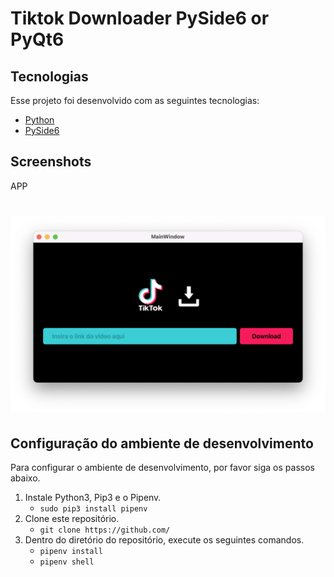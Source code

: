 # Tiktok Downloader PySide6 or PyQt6

<h4 align="center">
  
</h4>

## Tecnologias

Esse projeto foi desenvolvido com as seguintes tecnologias:

- [Python](https://python.org/)
- [PySide6](https://www.qt.io/qt-for-python)

## Screenshots

APP
<h1 align="center">
    <img alt="" title="" src="screen.png"/>
</h1>


## Configuração do ambiente de desenvolvimento
Para configurar o ambiente de desenvolvimento, por favor siga os passos abaixo.

1. Instale Python3, Pip3 e o Pipenv.
    * `sudo pip3 install pipenv`
2. Clone este repositório.
    * `git clone https://github.com/`
3. Dentro do diretório do repositório, execute os seguintes comandos.
    * `pipenv install`
    * `pipenv shell`

